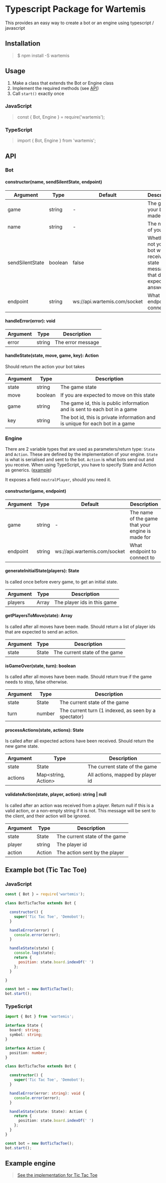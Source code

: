 # Typescript Package for Wartemis

This provides an easy way to create a bot or an engine using typescript / javascript

## Installation

> $ npm install -S wartemis

## Usage

1. Make a class that extends the Bot or Engine class
2. Implement the required methods (see [API](#api))
3. Call `start()` exactly once

### JavaScript

> const { Bot, Engine } = require('wartemis');

### TypeScript

> import { Bot, Engine } from 'wartemis';

## API

### Bot

#### constructor(name, sendSilentState, endpoint)

Argument | Type | Default | Description
--- | --- | --- | ---
game | string | - | The game your bot is made for
name | string | - | The name of your bot
sendSilentState | boolean | false | Whether or not your bot will receive state messages that don't expect an answer
endpoint | string | ws://api.wartemis.com/socket | What endpoint to connect to

#### handleError(error): void

Argument | Type | Description
--- | --- | ---
error | string | The error message

#### handleState(state, move, game, key): Action

Should return the action your bot takes

Argument | Type | Description
--- | --- | ---
state | string | The game state
move | boolean | If you are expected to move on this state
game | string | The game id, this is public information and is sent to each bot in a game
key | string | The bot id, this is private information and is unique for each bot in a game

### Engine

There are 2 variable types that are used as parameters/return type: `State` and `Action`.
These are defined by the implementation of your engine.
`State` is what is serialised and sent to the bot.
`Action` is what bots send out and you receive.
When using TypeScript, you have to specify State and Action as generics. ([example](https://github.com/Project-Wartemis/engine-tic-tac-toe/blob/development/src/engine-tic-tac-toe.ts))

It exposes a field `neutralPlayer`, should you need it.

#### constructor(game, endpoint)

Argument | Type | Default | Description
--- | --- | --- | ---
game | string | - | The name of the game that your engine is made for
endpoint | string | ws://api.wartemis.com/socket | What endpoint to connect to

#### generateInitialState(players): State

Is called once before every game, to get an initial state.

Argument | Type | Description
--- | --- | ---
players | Array<string> | The player ids in this game

#### getPlayersToMove(state): Array<string>

Is called after all moves have been made.
Should return a list of player ids that are expected to send an action.

Argument | Type | Description
--- | ---| ---
state | State | The current state of the game

#### isGameOver(state, turn): boolean

Is called after all moves have been made.
Should return true if the game needs to stop, false otherwise.

Argument | Type | Description
--- | --- | ---
state | State | The current state of the game
turn | number | The current turn (1 indexed, as seen by a spectator)

#### processActions(state, actions): State

Is called after all expected actions have been received.
Should return the new game state.

Argument | Type | Description
--- | --- | ---
state | State | The current state of the game
actions | Map<string, Action> | All actions, mapped by player id

#### validateAction(state, player, action): string | null

Is called after an action was received from a player.
Return null if this is a valid action, or a non-empty string if it is not.
This message will be sent to the client, and their action will be ignored.

Argument | Type | Description
--- | --- | ---
state | State | The current state of the game
player | string | The player id
action | Action | The action sent by the player

## Example bot (Tic Tac Toe)

### JavaScript

```JavaScript
const { Bot } = require('wartemis');

class BotTicTacToe extends Bot {

  constructor() {
    super('Tic Tac Toe', 'Demobot');
  }

  handleError(error) {
    console.error(error);
  }

  handleState(state) {
    console.log(state);
    return {
      position: state.board.indexOf(' ')
    };
  }

}

const bot = new BotTicTacToe();
bot.start();
```

### TypeScript

```TypeScript
import { Bot } from 'wartemis';

interface State {
  board: string;
  symbol: string;
}

interface Action {
  position: number;
}

class BotTicTacToe extends Bot {

  constructor() {
    super('Tic Tac Toe', 'Demobot');
  }

  handleError(error: string): void {
    console.error(error);
  }

  handleState(state: State): Action {
    return {
      position: state.board.indexOf(' ')
    };
  }
}

const bot = new BotTicTacToe();
bot.start();
```

## Example engine

> [See the implementation for Tic Tac Toe](https://github.com/Project-Wartemis/engine-tic-tac-toe)
